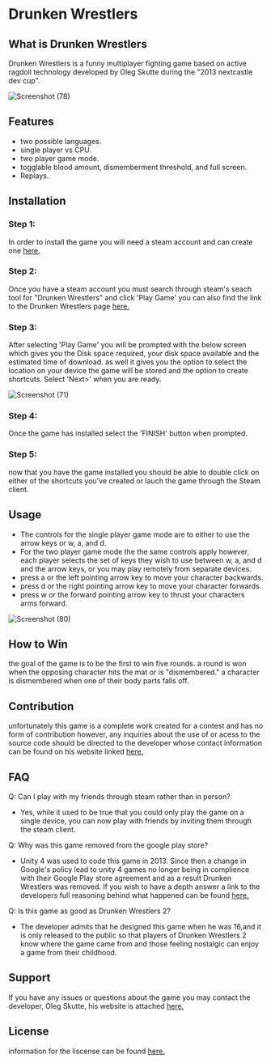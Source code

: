 # Drunken Wrestlers
## What is Drunken Wrestlers
Drunken Wrestlers is a funny multiplayer fighting game based on active ragdoll technology developed by Oleg Skutte during the "2013 nextcastle dev cup".

![Screenshot (78)](https://user-images.githubusercontent.com/61393626/78406580-e8f15980-75d0-11ea-96f2-4341e3dfc783.png)
## Features
* two possible languages.
* single player vs CPU.
* two player game mode.
* togglable blood amount, dismemberment threshold, and full screen.
* Replays.

## Installation
### Step 1:
In order to install the game you will need a steam account and can create one [here.](https://store.steampowered.com/join/)
### Step 2: 
Once you have a steam account you must search through steam's seach tool for "Drunken Wrestlers" and click 'Play Game'
you can also find the link to the Drunken Wrestlers page [here.](https://store.steampowered.com/app/1188720/Drunken_Wrestlers/)
### Step 3:
After selecting 'Play Game' you will be prompted with the below screen which gives you the Disk space required, your disk space available and the estimated time of download. as well it gives you the option to select the location on your device the game will be stored and the option to create shortcuts. Select 'Next>' when you are ready.

![Screenshot (71)](https://user-images.githubusercontent.com/61393626/78406368-7c765a80-75d0-11ea-81d2-5128092e7384.png)
### Step 4:
Once the game has installed select the 'FINISH' button when prompted.
### Step 5:
now that you have the game installed you should be able to double click on either of the shortcuts you've created or lauch the game through the Steam client.
## Usage
* The controls for the single player game mode are to either to use the arrow keys or w, a, and d. 
* For the two player game mode the the same controls apply however, each player selects the set of keys they wish to use between w, a, and d and the arrow keys, or you may play remotely from separate devices.
* press a or the left pointing arrow key to move your character backwards. 
* press d or the right pointing arrow key to move your character forwards.
* press w or the forward pointing arrow key to thrust your characters arms forward.

![Screenshot (80)](https://user-images.githubusercontent.com/61393626/78406749-49809680-75d1-11ea-9586-c29d17fde085.png)
## How to Win
the goal of the game is to be the first to win five rounds.
a round is won when the opposing character hits the mat or is "dismembered."
a character is dismembered when one of their body parts falls off.
## Contribution
unfortunately this game is a complete work created for a contest and has no form of contribution however, any inquiries about the use of or acess to the source code should be directed to the developer whose contact information can be found on his website linked [here.](http://skutteoleg.com/)
## FAQ
Q: Can I play with my friends through steam rather than in person?
* Yes, while it used to be true that you could only play the game on a single device, you can now play with friends by inviting them through the steam client.

Q: Why was this game removed from the google play store?
* Unity 4 was used to code this game in 2013. Since then a change in Google's policy lead to unity 4 games no longer being in complience with their Google Play store agreement and as a result Drunken Wrestlers was removed. If you wish to have a depth answer a link to the developers full reasoning behind what happened can be found [here.](https://store.steampowered.com/app/1188720/Drunken_Wrestlers/)

Q: Is this game as good as Drunken Wrestlers 2?
* The developer admits that he designed this game when he was 16,and it is only released to the public so that players of Drunken Wrestlers 2 know where the game came from and those feeling nostalgic can enjoy a game from their childhood.

## Support
If you have any issues or questions about the game you may contact the developer, Oleg Skutte, his website is attached [here.](http://skutteoleg.com/)
## License
information for the liscense can be found [here.](https://store.steampowered.com/legal/?snr=1_44_44_)
